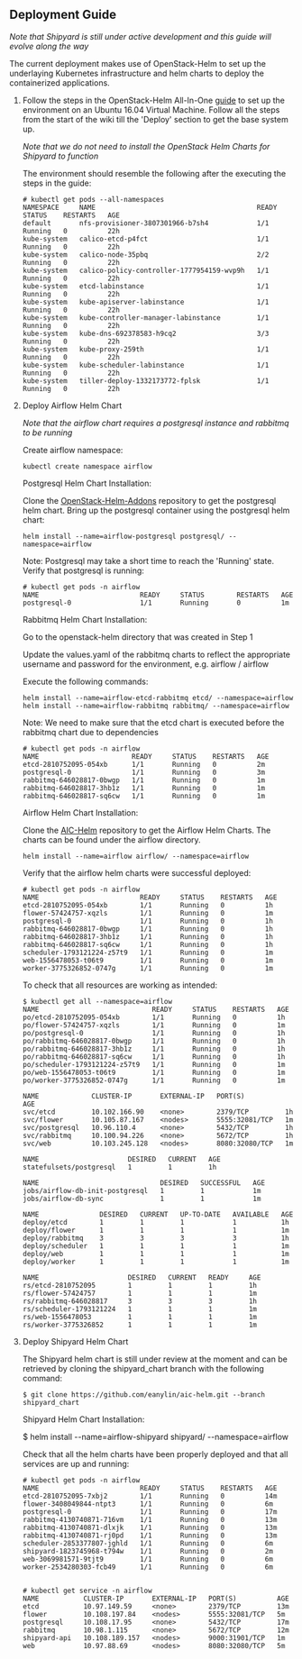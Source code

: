 ## Deployment Guide ##

*Note that Shipyard is still under active development and this guide will evolve along the way*

The current deployment makes use of OpenStack-Helm to set up the underlaying Kubernetes 
infrastructure and helm charts to deploy the containerized applications.


1) Follow the steps in the OpenStack-Helm All-In-One [guide](http://openstack-helm.readthedocs.io/en/latest/install/all-in-one.html) 
   to set up the environment on an Ubuntu 16.04 Virtual Machine.  Follow all the steps from the start of the 
   wiki till the 'Deploy' section to get the base system up.

   *Note that we do not need to install the OpenStack Helm Charts for Shipyard to function*

   The environment should resemble the following after the executing the steps in the guide:

   ```
   # kubectl get pods --all-namespaces
   NAMESPACE     NAME                                        READY     STATUS    RESTARTS   AGE
   default       nfs-provisioner-3807301966-b7sh4            1/1       Running   0          22h
   kube-system   calico-etcd-p4fct                           1/1       Running   0          22h
   kube-system   calico-node-35pbq                           2/2       Running   0          22h
   kube-system   calico-policy-controller-1777954159-wvp9h   1/1       Running   0          22h
   kube-system   etcd-labinstance                            1/1       Running   0          22h
   kube-system   kube-apiserver-labinstance                  1/1       Running   0          22h
   kube-system   kube-controller-manager-labinstance         1/1       Running   0          22h
   kube-system   kube-dns-692378583-h9cq2                    3/3       Running   0          22h
   kube-system   kube-proxy-259th                            1/1       Running   0          22h
   kube-system   kube-scheduler-labinstance                  1/1       Running   0          22h
   kube-system   tiller-deploy-1332173772-fplsk              1/1       Running   0          22h
   ```

2) Deploy Airflow Helm Chart

   *Note that the airflow chart requires a postgresql instance and rabbitmq to be running*


   Create airflow namespace:
   
   ```
   kubectl create namespace airflow
   ```   
   

   Postgresql Helm Chart Installation:

   Clone the [OpenStack-Helm-Addons](https://github.com/att-comdev/openstack-helm-addons.git) repository to
   get the postgresql helm chart.  Bring up the postgresql container using the postgresql helm chart:
   
   ```
   helm install --name=airflow-postgresql postgresql/ --namespace=airflow
   ```
   
   Note: Postgresql may take a short time to reach the 'Running' state. Verify that postgresql is running:
   
   ```
   # kubectl get pods -n airflow
   NAME                         READY     STATUS        RESTARTS   AGE
   postgresql-0                 1/1       Running       0          1m
   ```
   
   
   Rabbitmq Helm Chart Installation:
   
   Go to the openstack-helm directory that was created in Step 1
   
   Update the values.yaml of the rabbitmq charts to reflect the appropriate username and password for the
   environment, e.g. airflow / airflow
   
   Execute the following commands:
   
   ```
   helm install --name=airflow-etcd-rabbitmq etcd/ --namespace=airflow
   helm install --name=airflow-rabbitmq rabbitmq/ --namespace=airflow
   ```
   
   Note: We need to make sure that the etcd chart is executed before the rabbitmq chart due to dependencies
   
   ```
   # kubectl get pods -n airflow
   NAME                       READY     STATUS    RESTARTS   AGE
   etcd-2810752095-054xb      1/1       Running   0          2m
   postgresql-0               1/1       Running   0          3m
   rabbitmq-646028817-0bwgp   1/1       Running   0          1m
   rabbitmq-646028817-3hb1z   1/1       Running   0          1m
   rabbitmq-646028817-sq6cw   1/1       Running   0          1m
   ```
   
   
   Airflow Helm Chart Installation:

   Clone the [AIC-Helm](https://github.com/att-comdev/aic-helm.git) repository to get the Airflow Helm Charts.
   The charts can be found under the airflow directory.
   
   ```
   helm install --name=airflow airflow/ --namespace=airflow
   ```
   
   Verify that the airflow helm charts were successful deployed:
   
   ```
   # kubectl get pods -n airflow
   NAME                         READY     STATUS    RESTARTS   AGE
   etcd-2810752095-054xb        1/1       Running   0          1h
   flower-57424757-xqzls        1/1       Running   0          1m
   postgresql-0                 1/1       Running   0          1h
   rabbitmq-646028817-0bwgp     1/1       Running   0          1h
   rabbitmq-646028817-3hb1z     1/1       Running   0          1h
   rabbitmq-646028817-sq6cw     1/1       Running   0          1h
   scheduler-1793121224-z57t9   1/1       Running   0          1m
   web-1556478053-t06t9         1/1       Running   0          1m
   worker-3775326852-0747g      1/1       Running   0          1m
   
   ```
   
   
   To check that all resources are working as intended:
   
   ```
   $ kubectl get all --namespace=airflow
   NAME                            READY     STATUS    RESTARTS   AGE
   po/etcd-2810752095-054xb        1/1       Running   0          1h
   po/flower-57424757-xqzls        1/1       Running   0          1m
   po/postgresql-0                 1/1       Running   0          1h
   po/rabbitmq-646028817-0bwgp     1/1       Running   0          1h
   po/rabbitmq-646028817-3hb1z     1/1       Running   0          1h
   po/rabbitmq-646028817-sq6cw     1/1       Running   0          1h
   po/scheduler-1793121224-z57t9   1/1       Running   0          1m
   po/web-1556478053-t06t9         1/1       Running   0          1m
   po/worker-3775326852-0747g      1/1       Running   0          1m
   
   NAME             CLUSTER-IP       EXTERNAL-IP   PORT(S)          AGE
   svc/etcd         10.102.166.90    <none>        2379/TCP         1h
   svc/flower       10.105.87.167    <nodes>       5555:32081/TCP   1m
   svc/postgresql   10.96.110.4      <none>        5432/TCP         1h
   svc/rabbitmq     10.100.94.226    <none>        5672/TCP         1h
   svc/web          10.103.245.128   <nodes>       8080:32080/TCP   1m
   
   NAME                      DESIRED   CURRENT   AGE
   statefulsets/postgresql   1         1         1h
   
   NAME                              DESIRED   SUCCESSFUL   AGE
   jobs/airflow-db-init-postgresql   1         1            1m
   jobs/airflow-db-sync              1         1            1m
   
   NAME               DESIRED   CURRENT   UP-TO-DATE   AVAILABLE   AGE
   deploy/etcd        1         1         1            1           1h
   deploy/flower      1         1         1            1           1m
   deploy/rabbitmq    3         3         3            3           1h
   deploy/scheduler   1         1         1            1           1m
   deploy/web         1         1         1            1           1m
   deploy/worker      1         1         1            1           1m
   
   NAME                      DESIRED   CURRENT   READY     AGE
   rs/etcd-2810752095        1         1         1         1h
   rs/flower-57424757        1         1         1         1m
   rs/rabbitmq-646028817     3         3         3         1h
   rs/scheduler-1793121224   1         1         1         1m
   rs/web-1556478053         1         1         1         1m
   rs/worker-3775326852      1         1         1         1m
   
   ```


3) Deploy Shipyard Helm Chart

   The Shipyard helm chart is still under review at the moment and can be retrieved by cloning the shipyard_chart
   branch with the following command:

   ```
   $ git clone https://github.com/eanylin/aic-helm.git --branch shipyard_chart
   ```

   Shipyard Helm Chart Installation:

   $ helm install --name=airflow-shipyard shipyard/ --namespace=airflow


   Check that all the helm charts have been properly deployed and that all services are up and running:

   ```
   # kubectl get pods -n airflow
   NAME                         READY     STATUS    RESTARTS   AGE
   etcd-2810752095-7xbj2        1/1       Running   0          14m
   flower-3408049844-ntpt3      1/1       Running   0          6m
   postgresql-0                 1/1       Running   0          17m
   rabbitmq-4130740871-716vm    1/1       Running   0          13m
   rabbitmq-4130740871-dlxjk    1/1       Running   0          13m
   rabbitmq-4130740871-rj0pd    1/1       Running   0          13m
   scheduler-2853377807-jghld   1/1       Running   0          6m
   shipyard-1823745968-t794w    1/1       Running   0          2m
   web-3069981571-9tjt9         1/1       Running   0          6m
   worker-2534280303-fcb49      1/1       Running   0          6m


   # kubectl get service -n airflow
   NAME           CLUSTER-IP       EXTERNAL-IP   PORT(S)          AGE
   etcd           10.97.149.59     <none>        2379/TCP         13m
   flower         10.108.197.84    <nodes>       5555:32081/TCP   5m
   postgresql     10.108.17.95     <none>        5432/TCP         17m
   rabbitmq       10.98.1.115      <none>        5672/TCP         12m
   shipyard-api   10.108.189.157   <nodes>       9000:31901/TCP   1m
   web            10.97.88.69      <nodes>       8080:32080/TCP   5m

   ```

